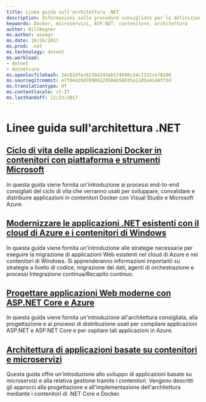```yaml
---
title: Linee guida sull'architettura .NET
description: Informazioni sulle procedure consigliate per la definizione dell'architettura, la progettazione e la compilazione di software .NET.
keywords: Docker, microservizi, ASP.NET, contenitore, architettura
author: BillWagner
ms.author: wiwagn
ms.date: 10/26/2017
ms.prod: .net
ms.technology: dotnet
ms.workload:
- dotnet
- dotnetcore
ms.openlocfilehash: 24c02dfec62304293ab574b90c24c1332ce78108
ms.sourcegitcommit: e7f04439d78909229506b56935a1105a4149ff3d
ms.translationtype: HT
ms.contentlocale: it-IT
ms.lasthandoff: 12/23/2017
---
```

# <a name="net-architecture-guidance"></a>Linee guida sull'architettura .NET

## <a name="containerized-docker-application-lifecycle-with-the-microsoft-platform-and-toolscontainerized-lifecycle-architectureindexmd"></a>[Ciclo di vita delle applicazioni Docker in contenitori con piattaforma e strumenti Microsoft](./containerized-lifecycle-architecture/index.md)

In questa guida viene fornita un'introduzione ai processi end-to-end consigliati del ciclo di vita che verranno usati per sviluppare, convalidare e distribuire applicazioni in contenitori Docker con Visual Studio e Microsoft Azure.

## <a name="modernize-existing-net-applications-with-azure-cloud-and-windows-containersmodernize-with-azure-and-containersindexmd"></a>[Modernizzare le applicazioni .NET esistenti con il cloud di Azure e i contenitori di Windows](./modernize-with-azure-and-containers/index.md)

In questa guida viene fornita un'introduzione alle strategie necessarie per eseguire la migrazione di applicazioni Web esistenti nel cloud di Azure e nei contenitori di Windows. Si apprenderanno informazioni importanti su strategie a livello di codice, migrazione dei dati, agenti di orchestrazione e processi Integrazione continua/Recapito continuo.

## <a name="architect-modern-web-applications-with-aspnet-core-and-azuremodern-web-apps-azure-architectureindexmd"></a>[Progettare applicazioni Web moderne con ASP.NET Core e Azure](modern-web-apps-azure-architecture/index.md)

In questa guida viene fornita un'introduzione all'architettura consigliata, alla progettazione e ai processi di distribuzione usati per compilare applicazioni ASP.NET e ASP.NET Core e per ospitare tali applicazioni in Azure.

## <a name="architecting-container-and-microservice-based-applicationsmicroservices-architectureindexmd"></a>[Architettura di applicazioni basate su contenitori e microservizi](microservices-architecture/index.md)

Questa guida offre un'introduzione allo sviluppo di applicazioni basate su microservizi e alla relativa gestione tramite i contenitori. Vengono descritti gli approcci alla progettazione e all'implementazione dell'architettura mediante i contenitori di .NET Core e Docker. 
